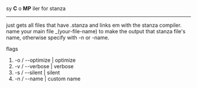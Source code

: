 sy **C** o **MP** iler for  stanza


----------
just gets all files that have .stanza and links em with the stanza compiler.
name your main file _(your-file-name) to make the output that stanza file's name, otherwise specify with -n or -name.

flags 

 1. -o / --optimize | optimize
 2. -v / --verbose | verbose 
 3. -s / --silent | silent
 4. -n / --name | custom name
